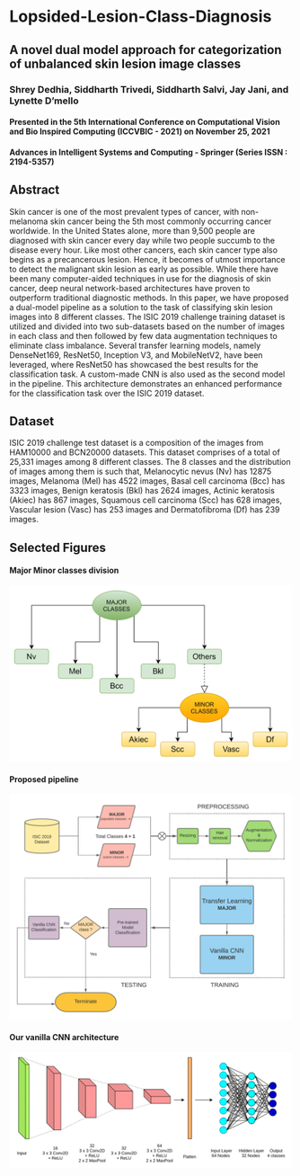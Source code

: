 # Lopsided-Lesion-Class-Diagnosis

## A novel dual model approach for categorization of unbalanced skin lesion image classes

### Shrey Dedhia, Siddharth Trivedi, Siddharth Salvi, Jay Jani, and Lynette D’mello 
#### Presented in the 5th International Conference on Computational Vision and Bio Inspired Computing (ICCVBIC - 2021) on November 25, 2021
#### Advances in Intelligent Systems and Computing - Springer (Series ISSN : 2194-5357)

## Abstract

Skin cancer is one of the most prevalent types of cancer, with non-melanoma skin cancer being the 5th most commonly occurring cancer worldwide. In the United States alone, more than 9,500 people are diagnosed with skin cancer every day while two people succumb to the disease every hour. Like most other cancers, each skin cancer type also begins as a precancerous lesion. Hence, it becomes of utmost importance to detect the malignant skin lesion as early as possible. While there have been many computer-aided techniques in use for the diagnosis of skin cancer, deep neural network-based architectures have proven to outperform traditional diagnostic methods. In this paper, we have proposed a dual-model pipeline as a solution to the task of classifying skin lesion images into 8 different classes. The ISIC 2019 challenge training dataset is utilized and divided into two sub-datasets based on the number of images in each class and then followed by few data augmentation techniques to eliminate class imbalance. Several transfer learning models, namely DenseNet169, ResNet50, Inception V3, and MobileNetV2, have been leveraged, where ResNet50 has showcased the best results for the classification task. A custom-made CNN is also used as the second model in the pipeline. This architecture demonstrates an enhanced performance for the classification task over the ISIC 2019 dataset.

## Dataset

ISIC 2019 challenge test dataset is a composition of the images from HAM10000 and BCN20000 datasets. This dataset comprises of a total of 25,331 images among 8 different classes. The 8 classes and the distribution of images among them is such that, Melanocytic nevus (Nv) has 12875 images, Melanoma (Mel) has 4522 images, Basal cell carcinoma (Bcc) has 3323 images, Benign keratosis (Bkl) has 2624 images, Actinic keratosis (Akiec) has 867 images, Squamous cell carcinoma (Scc) has 628 images, Vascular lesion (Vasc) has 253 images and Dermatofibroma (Df) has 239 images.

## Selected Figures

#### Major Minor classes division

![](Images/Class-Division.jpg)

#### Proposed pipeline

![](Images/Pipeline.jpeg)

#### Our vanilla CNN architecture

![](Images/Vanilla-CNN.jpg)
